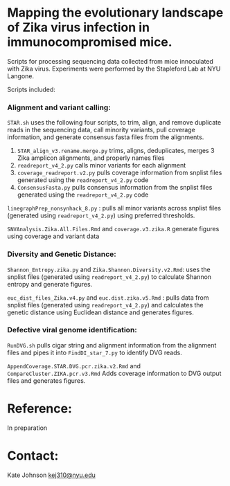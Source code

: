 # Mapping the evolutionary landscape of Zika virus infection in immunocompromised mice.

Scripts for processing sequencing data collected from mice innoculated with Zika virus. Experiments were performed by the Stapleford Lab at NYU Langone.

Scripts included: 

### Alignment and variant calling:  

`STAR.sh` uses the following four scripts, to trim, align, and remove duplicate reads in the sequencing data, call minority variants, pull coverage information, and generate consensus fasta files from the alignments.

1.  `STAR_align_v3.rename.merge.py` trims, aligns, deduplicates, merges 3 Zika amplicon alignments, and properly names files    
2.  `readreport_v4_2.py`  calls minor variants for each alignment   
3.  `coverage_readreport.v2.py` pulls coverage information from snplist files generated using the `readreport_v4_2.py` code   
4.  `ConsensusFasta.py`   pulls consensus information from the snplist files generated using the `readreport_v4_2.py` code      
  
`linegraphPrep_nonsynhack_8.py`  : pulls all minor variants across snplist files (generated using `readreport_v4_2.py`) using preferred thresholds. 

`SNVAnalysis.Zika.All.Files.Rmd` and `coverage.v3.zika.R` generate figures using coverage and variant data

### Diversity and Genetic Distance: 
`Shannon_Entropy.zika.py` and `Zika.Shannon.Diversity.v2.Rmd`: uses the snplist files (generated using `readreport_v4_2.py`) to calculate Shannon entropy and generate figures.

`euc_dist_files_Zika.v4.py` and `euc.dist.zika.v5.Rmd` : pulls data from snplist files (generated using `readreport_v4_2.py`) and calculates the genetic distance using Euclidean distance and generates figures.

### Defective viral genome identification: 
`RunDVG.sh` pulls cigar string and alignment information from the alignment files and pipes it into `FindDI_star_7.py` to identify DVG reads.

`AppendCoverage.STAR.DVG.pcr.zika.v2.Rmd` and `CompareCluster.ZIKA.pcr.v3.Rmd` Adds coverage information to DVG output files and generates figures.



# Reference:     
In preparation



# Contact:      
Kate Johnson kej310@nyu.edu
